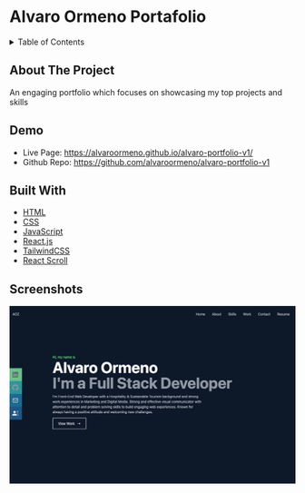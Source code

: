 
# Alvaro Ormeno Portafolio


<!-- TABLE OF CONTENTS -->
<details>
  <summary>Table of Contents</summary>

  - [About The Project](#about-the-project)
  - [Demo](#demo)
  - [Built With](#built-with)
  - [Screenshots](#screenshots)
</details>


## About The Project
An engaging portfolio which focuses on showcasing my top projects and skills

## Demo
- Live Page: https://alvaroormeno.github.io/alvaro-portfolio-v1/
- Github Repo: https://github.com/alvaroormeno/alvaro-portfolio-v1


## Built With 
- [HTML](https://developer.mozilla.org/en-US/docs/Web/HTML)
- [CSS](https://developer.mozilla.org/en-US/docs/Web/CSS)
- [JavaScript](https://developer.mozilla.org/en-US/docs/Web/JavaScript)
- [React.js](https://reactjs.org/)
- [TailwindCSS](https://tailwindcss.com/)
- [React Scroll](https://www.npmjs.com/package/react-scroll)


## Screenshots
![Screenshot 1](src/assets/screenshot-1.png)
